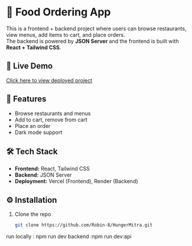 # 🍕 Food Ordering App

This is a frontend + backend project where users can browse restaurants, view menus, add items to cart, and place orders.  
The backend is powered by **JSON Server** and the frontend is built with **React + Tailwind CSS**.

## 🚀 Live Demo
[Click here to view deployed project](https://hunger-mitra.vercel.app/)

## 📂 Features
- Browse restaurants and menus
- Add to cart, remove from cart
- Place an order
- Dark mode support

## 🛠️ Tech Stack
- **Frontend:** React, Tailwind CSS
- **Backend:** JSON Server
- **Deployment:** Vercel (Frontend), Render  (Backend)

## ⚙️ Installation
1. Clone the repo  
   ```bash
   git clone https://github.com/Robin-8/HungerMitra.git

run locally : npm run dev
backend :npm run dev:api